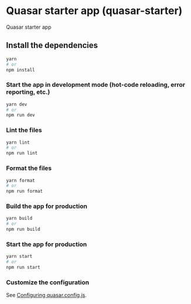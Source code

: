 # Quasar starter app (quasar-starter)

Quasar starter app

## Install the dependencies

```bash
yarn
# or
npm install
```

### Start the app in development mode (hot-code reloading, error reporting, etc.)

```bash
yarn dev
# or
npm run dev
```

### Lint the files

```bash
yarn lint
# or
npm run lint
```

### Format the files

```bash
yarn format
# or
npm run format
```

### Build the app for production

```bash
yarn build
# or
npm run build
```

### Start the app for production

```bash
yarn start
# or
npm run start
```

### Customize the configuration

See [Configuring quasar.config.js](https://v2.quasar.dev/quasar-cli-vite/quasar-config-js).
